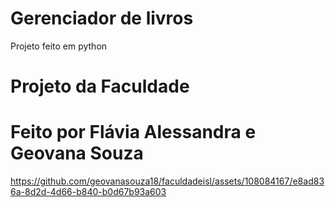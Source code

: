 # Gerenciador de livros 
Projeto feito em python
# Projeto da Faculdade
# Feito por Flávia Alessandra e Geovana Souza

https://github.com/geovanasouza18/faculdadeisl/assets/108084167/e8ad836a-8d2d-4d66-b840-b0d67b93a603

